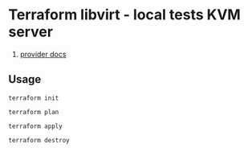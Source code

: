 # Terraform libvirt - local tests KVM server

1. [provider docs](https://registry.terraform.io/providers/dmacvicar/libvirt/latest/docs)

## Usage

```console
terraform init

terraform plan 

terraform apply

terraform destroy
```
